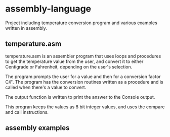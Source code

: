 # assembly-language

 Project including temperature conversion program and various examples written in assembly.

## temperature.asm

temperature.asm is an assembler program that uses loops and procedures to get the temperature value from the user, and convert it to either Centigrade or Fahrenheit, depending on the user's selection.

The program prompts the user for a value and then for a conversion factor C/F. The program has the conversion routines written as a procedure and is called when there's a value to convert.

The output function is written to print the answer to the Console output.

This progran keeps the values as 8 bit integer values, and uses the compare and call instructions.

## assembly examples
